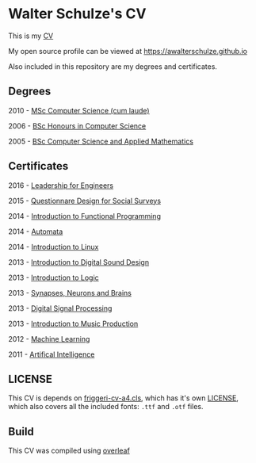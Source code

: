 # Walter Schulze's CV

This is my [CV](https://raw.githubusercontent.com/awalterschulze/waltercv/master/waltercv.pdf)

My open source profile can be viewed at
https://awalterschulze.github.io

Also included in this repository are my degrees and certificates.

## Degrees

2010 - [MSc Computer Science (cum laude)](https://raw.githubusercontent.com/awalterschulze/waltercv/master/2010-msc-degree.pdf)

2006 - [BSc Honours in Computer Science](https://raw.githubusercontent.com/awalterschulze/waltercv/master/2006-hons-degree.pdf)

2005 - [BSc Computer Science and Applied Mathematics](https://raw.githubusercontent.com/awalterschulze/waltercv/master/2005-bsc-degree.pdf)

## Certificates

2016 - [Leadership for Engineers](https://raw.githubusercontent.com/awalterschulze/waltercv/master/2016-01-LeadershipForEngineers-Edx-Certificate.pdf)

2015 - [Questionnare Design for Social Surveys](https://raw.githubusercontent.com/awalterschulze/waltercv/master/2015-12-QuestionnaireDesignforSocialSurveys.pdf)

2014 - [Introduction to Functional Programming](https://raw.githubusercontent.com/awalterschulze/waltercv/master/2014-IntroductionToFunctionalProgramming-Edx-Certificate.pdf)

2014 - [Automata](https://raw.githubusercontent.com/awalterschulze/waltercv/master/2014-Coursera_automata.pdf)

2014 - [Introduction to Linux](https://raw.githubusercontent.com/awalterschulze/waltercv/master/2014-11-IntroductionToLinux-Certificate.pdf)

2013 - [Introduction to Digital Sound Design](https://raw.githubusercontent.com/awalterschulze/waltercv/master/2013-Introduction_to_Digital_Sound_Design.pdf)

2013 - [Introduction to Logic](https://raw.githubusercontent.com/awalterschulze/waltercv/master/2013-11-Coursera_intrologic.pdf)

2013 - [Synapses, Neurons and Brains](https://raw.githubusercontent.com/awalterschulze/waltercv/master/2013-06-SynapsesNeuronsAndBrains-Certificate.pdf)

2013 - [Digital Signal Processing](https://raw.githubusercontent.com/awalterschulze/waltercv/master/2013-05-Digital-Signal-Processing-Certificate.pdf)

2013 - [Introduction to Music Production](https://raw.githubusercontent.com/awalterschulze/waltercv/master/2013-04-Introduction-to-Music-Production-Certificate.pdf)

2012 - [Machine Learning](https://raw.githubusercontent.com/awalterschulze/waltercv/master/2012-01-ml-class-49854.pdf)

2011 - [Artifical Intelligence](https://raw.githubusercontent.com/awalterschulze/waltercv/master/2011-12-www.ai-class.com-letter067293_signed.pdf)

## LICENSE

This CV is depends on [friggeri-cv-a4.cls](https://github.com/depressiveRobot/friggeri-cv-a4), which has it's own [LICENSE](./friggeri-cv-a4-LICENSE), which also covers all the included fonts: `.ttf` and `.otf` files.

## Build

This CV was compiled using [overleaf](https://www.overleaf.com/)